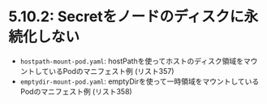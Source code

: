 # **5.10.2**: Secretをノードのディスクに永続化しない

- `hostpath-mount-pod.yaml`: hostPathを使ってホストのディスク領域をマウントしているPodのマニフェスト例 (リスト357)
- `emptydir-mount-pod.yaml`: emptyDirを使って一時領域をマウントしているPodのマニフェスト例 (リスト358)

